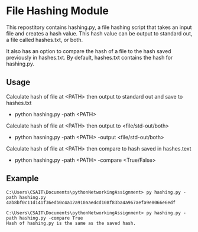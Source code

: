 # File Hashing Module

This repostitory contains hashing.py, a file hashing script that takes an input file and creates a hash value. This hash value can be output to standard out, a file called hashes.txt, or both. 

It also has an option to compare the hash of a file to the hash saved previously in hashes.txt. By default, hashes.txt contains the hash for hashing.py.

## Usage

Calculate hash of file at \<PATH> then output to standard out and save to hashes.txt
- python hashing.py -path \<PATH>

Calculate hash of file at \<PATH> then output to <file/std-out/both>
- python hasning.py -path \<PATH> -output <file/std-out/both>

Calculate hash of file at \<PATH> then compare to hash saved in hashes.text
- python hashing.py -path \<PATH> -compare <True/False>

## Example

```
C:\Users\CSAIT\Documents\pythonNetworkingAssignment> py hashing.py -path hashing.py
4ab8bf0c11d141f36edb0c4a12a910aaedcd108f83ba4a967aefa9e8066e6edf

C:\Users\CSAIT\Documents\pythonNetworkingAssignment> py hashing.py -path hashing.py -compare True
Hash of hashing.py is the same as the saved hash.
```